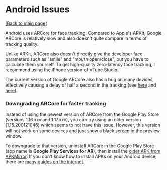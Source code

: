 # Android Issues

[\[Back to main page\]](https://denchisoft.github.io/)

Android uses ARCore for face tracking. Compared to Apple's ARKit, Google ARCore is relatively slow and also doesn't quite compare in terms of tracking quality.

Unlike ARKit, ARCore also doesn't directly give the developer face parameters such as "smile" and "mouth open/close", but you have to calculate them yourself. To get high-quality zero-latency face tracking, I recommend using the iPhone version of VTube Studio.

The current version of Google ARCore also has a bug on many devices, effectively causing a delay of half a second in the tracking (see [here](https://github.com/google-ar/arcore-unity-sdk/issues/706) and [here](https://github.com/google-ar/arcore-unity-sdk/issues/711)).

### Downgrading ARCore for faster tracking
Instead of using the newest version of ARCore from the Google Play Store (versions 1.16.xxx and 1.17.xxx), you can try using an older version (1.15.200121046) which seems to not have this issue. However, this version will not work on some devices and just show a black screen in the preview window.

To downgrade to that version, uninstall ARCore in the Google Play Store (app name is **Google Play Services for AR**), then install the [older APK from APKMirror](https://www.apkmirror.com/apk/google-inc/arcore/arcore-1-15-20012104-release/google-play-services-for-ar-1-15-200121046-android-apk-download/). If you don't know how to install APKs on your Android device, there are [many guides on the internet](https://www.google.com/search?hl=en&q=how+to+install+apk+android&oq=how+to+install+apk+android).
